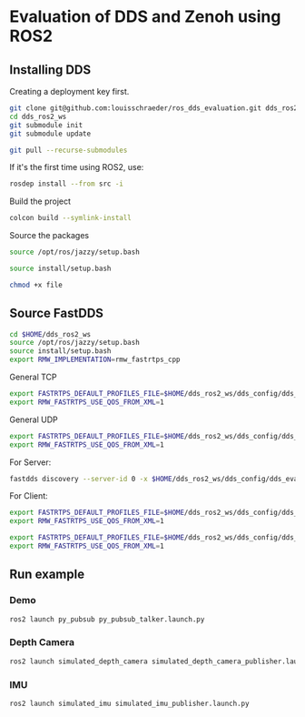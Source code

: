# Evaluation of DDS and Zenoh using ROS2

## Installing DDS

Creating a deployment key first.

```bash
git clone git@github.com:louisschraeder/ros_dds_evaluation.git dds_ros2_ws
cd dds_ros2_ws
git submodule init
git submodule update
```

```bash
git pull --recurse-submodules
```

If it's the first time using ROS2, use:

```bash
rosdep install --from src -i
```

Build the project

```bash
colcon build --symlink-install
```

Source the packages

```bash
source /opt/ros/jazzy/setup.bash
```

```bash
source install/setup.bash
```

```bash
chmod +x file
```

## Source FastDDS

```bash
cd $HOME/dds_ros2_ws
source /opt/ros/jazzy/setup.bash
source install/setup.bash
export RMW_IMPLEMENTATION=rmw_fastrtps_cpp
```
General TCP
```bash
export FASTRTPS_DEFAULT_PROFILES_FILE=$HOME/dds_ros2_ws/dds_config/dds_evaluation_tcp_config.xml
export RMW_FASTRTPS_USE_QOS_FROM_XML=1
```

General UDP
```bash
export FASTRTPS_DEFAULT_PROFILES_FILE=$HOME/dds_ros2_ws/dds_config/dds_evaluation_udp_config.xml
export RMW_FASTRTPS_USE_QOS_FROM_XML=1
```

For Server:
```bash
fastdds discovery --server-id 0 -x $HOME/dds_ros2_ws/dds_config/dds_evaluation_server_config.xml 
```

For Client:
```bash
export FASTRTPS_DEFAULT_PROFILES_FILE=$HOME/dds_ros2_ws/dds_config/dds_evaluation_tcp_client_config.xml
export RMW_FASTRTPS_USE_QOS_FROM_XML=1
```

```bash
export FASTRTPS_DEFAULT_PROFILES_FILE=$HOME/dds_ros2_ws/dds_config/dds_evaluation_udp_client_config.xml
export RMW_FASTRTPS_USE_QOS_FROM_XML=1
```

## Run example

### Demo

```bash
ros2 launch py_pubsub py_pubsub_talker.launch.py
```

### Depth Camera

```bash
ros2 launch simulated_depth_camera simulated_depth_camera_publisher.launch.py
```

### IMU

```bash
ros2 launch simulated_imu simulated_imu_publisher.launch.py 
```

```bash

```